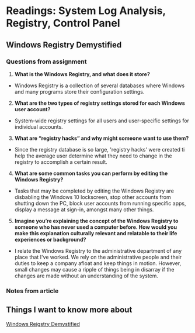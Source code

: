 # Readings: System Log Analysis, Registry, Control Panel

## Windows Registry Demystified

### Questions from assignment
1. **What is the Windows Registry, and what does it store?**
- Windows Registry is a collection of several databases where Windows and many programs store their configuration settings. 

2. **What are the two types of registry settings stored for each Windows user account?**
- System-wide registry settings for all users and user-specific settings for individual accounts.

3. **What are “registry hacks” and why might someone want to use them?**
- Since the registry database is so large, 'registry hacks' were created ti help the average user determine what they need to change in the registry to accomplish a certain result.

4. **What are some common tasks you can perform by editing the Windows Registry?**
- Tasks that may be completed by editing the Windows Registry are disbabling the Windows 10 lockscreen, stop other accounts from shutting down the PC, block user accounts from running specific apps, display a message at sign-in, amongst many other things.

5. **Imagine you’re explaining the concept of the Windows Registry to someone who has never used a computer before. How would you make this explanation culturally relevant and relatable to their life experiences or background?**
- I relate the Windows Registry to the administrative department of any place that I've worked. We rely on the administrative people and their duties to keep a company afloat and keep things in motion. However, small changes may cause a ripple of things being in disarray if the changes are made without an understanding of the system. 


### Notes from article

## Things I want to know more about 

[Windows Reigstry Demystified](https://www.howtogeek.com/370022/windows-registry-demystified-what-you-can-do-with-it/)
